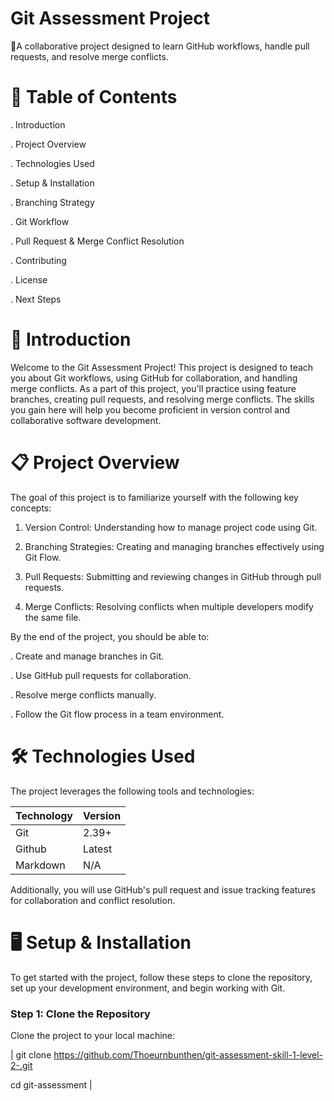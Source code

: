 # Git Assessment Project

🚀A collaborative project designed to learn GitHub workflows, handle pull requests, and resolve merge conflicts.

# 📜 Table of Contents

. Introduction

. Project Overview

. Technologies Used

. Setup & Installation

. Branching Strategy

. Git Workflow

. Pull Request & Merge Conflict Resolution

. Contributing

. License

. Next Steps

# 📌 Introduction

Welcome to the Git Assessment Project! This project is designed to teach you about Git workflows, using GitHub for collaboration, and handling merge conflicts. As a part of this project, you'll practice using feature branches, creating pull requests, and resolving merge conflicts. The skills you gain here will help you become proficient in version control and collaborative software development.

# 📋 Project Overview

The goal of this project is to familiarize yourself with the following key concepts:

1.  Version Control: Understanding how to manage project code using Git.

2.  Branching Strategies: Creating and managing branches effectively using Git Flow.

3.  Pull Requests: Submitting and reviewing changes in GitHub through pull requests.

4.  Merge Conflicts: Resolving conflicts when multiple developers modify the same file.

By the end of the project, you should be able to:

. Create and manage branches in Git.

. Use GitHub pull requests for collaboration.

. Resolve merge conflicts manually.

. Follow the Git flow process in a team environment.

# 🛠 Technologies Used

The project leverages the following tools and technologies:

| Technology | Version |
| :--------- | :------ |
| Git        | 2.39+   |
| Github     | Latest  |
| Markdown   | N/A     |

Additionally, you will use GitHub's pull request and issue tracking features for collaboration and conflict resolution.

# 🖥️ Setup & Installation

To get started with the project, follow these steps to clone the repository, set up your development environment, and begin working with Git.

### Step 1: Clone the Repository

Clone the project to your local machine:

|
git clone https://github.com/Thoeurnbunthen/git-assessment-skill-1-level-2-.git

cd git-assessment
|
